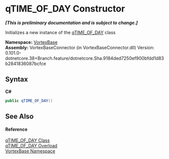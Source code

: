 # qTIME_OF_DAY Constructor 
 _**\[This is preliminary documentation and is subject to change.\]**_

Initializes a new instance of the <a href="T_VortexBase_qTIME_OF_DAY.md">qTIME_OF_DAY</a> class

**Namespace:**&nbsp;<a href="N_VortexBase.md">VortexBase</a><br />**Assembly:**&nbsp;VortexBaseConnector (in VortexBaseConnector.dll) Version: 0.101.0-dotnetcore.38+Branch.feature/dotnetcore.Sha.9184ded7250ef900bfdd1d83b2841836087bcfce

## Syntax

**C#**<br />
``` C#
public qTIME_OF_DAY()
```


## See Also


#### Reference
<a href="T_VortexBase_qTIME_OF_DAY.md">qTIME_OF_DAY Class</a><br /><a href="Overload_VortexBase_qTIME_OF_DAY__ctor.md">qTIME_OF_DAY Overload</a><br /><a href="N_VortexBase.md">VortexBase Namespace</a><br />